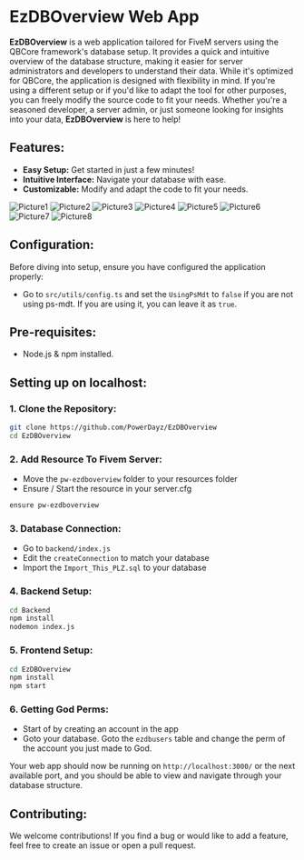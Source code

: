 # **EzDBOverview Web App**

**EzDBOverview** is a web application tailored for FiveM servers using the QBCore framework's database setup. It provides a quick and intuitive overview of the database structure, making it easier for server administrators and developers to understand their data. While it's optimized for QBCore, the application is designed with flexibility in mind. If you're using a different setup or if you'd like to adapt the tool for other purposes, you can freely modify the source code to fit your needs. Whether you're a seasoned developer, a server admin, or just someone looking for insights into your data, **EzDBOverview** is here to help!

## **Features**:

- **Easy Setup:** Get started in just a few minutes!
- **Intuitive Interface:** Navigate your database with ease.
- **Customizable:** Modify and adapt the code to fit your needs.

![Picture1](https://github.com/PowerDayz/EzDBOverview/assets/50378849/7462eef7-6432-4923-a525-bc89bbbbdb8d)
![Picture2](https://github.com/PowerDayz/EzDBOverview/assets/50378849/64cb7566-60ea-4a5d-b229-403d4c7a835a)
![Picture3](https://github.com/PowerDayz/EzDBOverview/assets/50378849/47b08fe9-5271-4552-b099-bf47d138da86)
![Picture4](https://github.com/PowerDayz/EzDBOverview/assets/50378849/5cc37780-d644-4aab-9683-3e7bc960de7a)
![Picture5](https://github.com/PowerDayz/EzDBOverview/assets/50378849/7b1c3c69-eeda-492e-b775-31df9e9bafe4)
![Picture6](https://github.com/PowerDayz/EzDBOverview/assets/50378849/49253f61-d88b-4ba5-9ff0-ca1eb1e97719)
![Picture7](https://github.com/PowerDayz/EzDBOverview/assets/50378849/f0a14ce0-313d-41b3-95c3-a9b12d5015f5)
![Picture8](https://github.com/PowerDayz/EzDBOverview/assets/50378849/7a84e4ee-c106-44cc-868a-dc248e075fa4)

## **Configuration**:

Before diving into setup, ensure you have configured the application properly:
- Go to `src/utils/config.ts` and set the `UsingPsMdt` to `false` if you are not using ps-mdt. If you are using it, you can leave it as `true`.

## **Pre-requisites**:

- Node.js & npm installed.

## **Setting up on localhost**:

### **1. Clone the Repository**:

```bash
git clone https://github.com/PowerDayz/EzDBOverview
cd EzDBOverview
```

### 2. Add Resource To Fivem Server:

- Move the `pw-ezdboverview` folder to your resources folder
- Ensure / Start the resource in your server.cfg
```bash
ensure pw-ezdboverview
```

### **3. Database Connection**:

- Go to `backend/index.js`
- Edit the `createConnection` to match your database
- Import the `Import_This_PLZ.sql` to your database

### **4. Backend Setup**:

```bash
cd Backend
npm install
nodemon index.js
```

### **5. Frontend Setup**:

```bash
cd EzDBOverview
npm install
npm start
```

### **6. Getting God Perms**:

- Start of by creating an account in the app
- Goto your database. Goto the `ezdbusers` table and change the perm of the account you just made to God.

Your web app should now be running on `http://localhost:3000/` or the next available port, and you should be able to view and navigate through your database structure.

## **Contributing**:

We welcome contributions! If you find a bug or would like to add a feature, feel free to create an issue or open a pull request.
